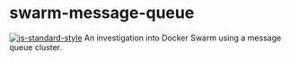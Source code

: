 # swarm-message-queue
[![js-standard-style][standard-badge]][standard-style]
An investigation into Docker Swarm using a message queue cluster.

[standard-badge]: https://raw.githubusercontent.com/feross/standard/master/badge.png
[standard-style]: https://github.com/feross/standard
